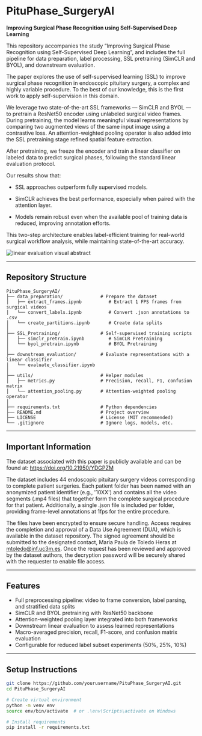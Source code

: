 # PituPhase_SurgeryAI
**Improving Surgical Phase Recognition using Self-Supervised Deep Learning**

This repository accompanies the study “Improving Surgical Phase Recognition using Self-Supervised Deep Learning”, and includes the full pipeline for data preparation, label processing, SSL pretraining (SimCLR and BYOL), and downstream evaluation.

The paper explores the use of self-supervised learning (SSL) to improve surgical phase recognition in endoscopic pituitary surgery, a complex and highly variable procedure. To the best of our knowledge, this is the first work to apply self-supervision in this domain. 

We leverage two state-of-the-art SSL frameworks — SimCLR and BYOL — to pretrain a ResNet50 encoder using unlabeled surgical video frames. During pretraining, the model learns meaningful visual representations by comparing two augmented views of the same input image using a contrastive loss. An attention-weighted pooling operator is also added into the SSL pretraining stage refined spatial feature extraction. 

After pretraining, we freeze the encoder and train a linear classifier on labeled data to predict surgical phases, following the standard linear evaluation protocol.

Our results show that:

- SSL approaches outperform fully supervised models.

- SimCLR achieves the best performance, especially when paired with the attention layer.

- Models remain robust even when the available pool of training data is reduced, improving annotation efforts.

This two-step architecture enables label-efficient training for real-world surgical workflow analysis, while maintaining state-of-the-art accuracy.

![linear evaluation visual abstract](https://github.com/user-attachments/assets/7e769f9a-45dc-471e-992d-e684bbd6691d)



---
## Repository Structure

```
PituPhase_SurgeryAI/
├── data_preparation/              # Prepare the dataset
│   ├── extract_frames.ipynb          # Extract 1 FPS frames from surgical videos
│   └── convert_labels.ipynb          # Convert .json annotations to .csv
│   └── create_partitions.ipynb       # Create data splits
│
├── SSL_Pretraining/               # Self-supervised training scripts
│   ├── simclr_pretrain.ipynb         # SimCLR Pretraining
│   └── byol_pretrain.ipynb           # BYOL Pretraining
│
├── downstream_evaluation/         # Evaluate representations with a linear classifier
│   └── evaluate_classifier.ipynb     
│
├── utils/                         # Helper modules
│   ├── metrics.py                 # Precision, recall, F1, confusion matrix
│   └── attention_pooling.py       # Attention-weighted pooling operator
│
├── requirements.txt               # Python dependencies
├── README.md                      # Project overview
├── LICENSE                        # License (MIT recommended)
└── .gitignore                     # Ignore logs, models, etc.
```

---

## Important Information

The dataset associated with this paper is publicly available and can be found at: https://doi.org/10.21950/YDGPZM

The dataset includes 44 endoscopic pituitary surgery videos corresponding to complete patient surgeries. Each patient folder has been named with an anonymized patient identifier (e.g., '10XX') and contains all the video segments (.mp4 files) that together form the complete surgical procedure for that patient. Additionally, a single .json file is included per folder, providing frame-level annotations at 1fps for the entire procedure.

The files have been encrypted to ensure secure handling. Access requires the completion and approval of a Data Use Agreement (DUA), which is available in the dataset repository. The signed agreement should be submitted to the designated contact, Maria Paula de Toledo Heras at mtoledo@inf.uc3m.es. Once the request has been reviewed and approved by the dataset authors, the decryption password will be securely shared with the requester to enable file access.

---

## Features

- Full preprocessing pipeline: video to frame conversion, label parsing, and stratified data splits
- SimCLR and BYOL pretraining with ResNet50 backbone
- Attention-weighted pooling layer integrated into both frameworks
- Downstream linear evaluation to assess learned representations
- Macro-averaged precision, recall, F1-score, and confusion matrix evaluation
- Configurable for reduced label subset experiments (50%, 25%, 10%)

---

## Setup Instructions

```bash
git clone https://github.com/yourusername/PituPhase_SurgeryAI.git
cd PituPhase_SurgeryAI

# Create virtual environment
python -m venv env
source env/bin/activate  # or .\env\Scripts\activate on Windows

# Install requirements
pip install -r requirements.txt
